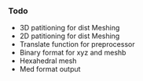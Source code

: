 ### Todo

- 3D patitioning for dist Meshing
- 2D patitioning for dist Meshing
- Translate function for preprocessor
- Binary format for xyz and meshb
- Hexahedral mesh
- Med format output
